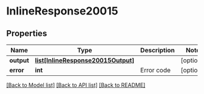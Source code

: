 # InlineResponse20015

## Properties
Name | Type | Description | Notes
------------ | ------------- | ------------- | -------------
**output** | [**list[InlineResponse20015Output]**](InlineResponse20015Output.md) |  | [optional] 
**error** | **int** | Error code | [optional] 

[[Back to Model list]](../README.md#documentation-for-models) [[Back to API list]](../README.md#documentation-for-api-endpoints) [[Back to README]](../README.md)

